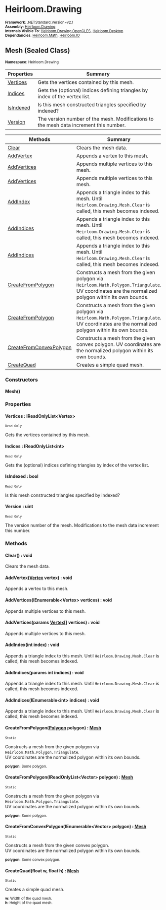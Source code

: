 # Heirloom.Drawing

<small>**Framework**: .NETStandard,Version=v2.1</small>  
<small>**Assembly**: [Heirloom.Drawing](../Heirloom.Drawing/Heirloom.Drawing.md)</small>  
<small>**Internals Visible To**: [Heirloom.Drawing.OpenGLES](../Heirloom.Drawing.OpenGLES/Heirloom.Drawing.OpenGLES.md), [Heirloom.Desktop](../Heirloom.Desktop/Heirloom.Desktop.md)</small>  
<small>**Dependancies**: [Heirloom.Math](../Heirloom.Math/Heirloom.Math.md), [Heirloom.IO](../Heirloom.IO/Heirloom.IO.md)</small>  

## Mesh (Sealed Class)
<small>**Namespace**: Heirloom.Drawing</sub></small>  

| Properties                | Summary                                                                               |
|---------------------------|---------------------------------------------------------------------------------------|
| [Vertices](#VER648B0F21)  | Gets the vertices contained by this mesh.                                             |
| [Indices](#INDA2E87CDB)   | Gets the (optional) indices defining triangles by index of the vertex list.           |
| [IsIndexed](#ISI97FBDC75) | Is this mesh constructed triangles specified by indexed?                              |
| [Version](#VERFB25B632)   | The version number of the mesh. Modifications to the mesh data increment this number. |

| Methods                                 | Summary                                                                                                                                            |
|-----------------------------------------|----------------------------------------------------------------------------------------------------------------------------------------------------|
| [Clear](#CLE4538C554)                   | Clears the mesh data.                                                                                                                              |
| [AddVertex](#ADD16B64495)               | Appends a vertex to this mesh.                                                                                                                     |
| [AddVertices](#ADD43612F17)             | Appends multiple vertices to this mesh.                                                                                                            |
| [AddVertices](#ADDD003481B)             | Appends multiple vertices to this mesh.                                                                                                            |
| [AddIndex](#ADD822885DD)                | Appends a triangle index to this mesh. Until `Heirloom.Drawing.Mesh.Clear` is called, this mesh becomes indexed.                                   |
| [AddIndices](#ADDA703B231)              | Appends a triangle index to this mesh. Until `Heirloom.Drawing.Mesh.Clear` is called, this mesh becomes indexed.                                   |
| [AddIndices](#ADD9A18089A)              | Appends a triangle index to this mesh. Until `Heirloom.Drawing.Mesh.Clear` is called, this mesh becomes indexed.                                   |
| [CreateFromPolygon](#CRE5F92A686)       | Constructs a mesh from the given polygon via `Heirloom.Math.Polygon.Triangulate`. UV coordinates are the normalized polygon within its own bounds. |
| [CreateFromPolygon](#CREAC2ED974)       | Constructs a mesh from the given polygon via `Heirloom.Math.Polygon.Triangulate`. UV coordinates are the normalized polygon within its own bounds. |
| [CreateFromConvexPolygon](#CREE4C0310F) | Constructs a mesh from the given convex polygon. UV coordinates are the normalized polygon within its own bounds.                                  |
| [CreateQuad](#CRE3F182D02)              | Creates a simple quad mesh.                                                                                                                        |

### Constructors

#### Mesh()

### Properties

#### <a name="VER648B0F21"></a>Vertices : IReadOnlyList\<Vertex>

<small>`Read Only`</small>

Gets the vertices contained by this mesh.

#### <a name="INDA2E87CDB"></a>Indices : IReadOnlyList\<int>

<small>`Read Only`</small>

Gets the (optional) indices defining triangles by index of the vertex list.

#### <a name="ISI97FBDC75"></a>IsIndexed : bool

<small>`Read Only`</small>

Is this mesh constructed triangles specified by indexed?

#### <a name="VERFB25B632"></a>Version : uint

<small>`Read Only`</small>

The version number of the mesh. Modifications to the mesh data increment this number.

### Methods

#### <a name="CLE4538C554"></a>Clear() : void

Clears the mesh data.

#### <a name="ADD16B64495"></a>AddVertex([Vertex](Heirloom.Drawing.Vertex.md) vertex) : void

Appends a vertex to this mesh.


#### <a name="ADD43612F17"></a>AddVertices(IEnumerable\<Vertex> vertices) : void

Appends multiple vertices to this mesh.


#### <a name="ADDD003481B"></a>AddVertices(params [Vertex[]](Heirloom.Drawing.Vertex.md) vertices) : void

Appends multiple vertices to this mesh.


#### <a name="ADD822885DD"></a>AddIndex(int index) : void

Appends a triangle index to this mesh. Until `Heirloom.Drawing.Mesh.Clear` is called, this mesh becomes indexed.


#### <a name="ADDA703B231"></a>AddIndices(params int indices) : void

Appends a triangle index to this mesh. Until `Heirloom.Drawing.Mesh.Clear` is called, this mesh becomes indexed.


#### <a name="ADD9A18089A"></a>AddIndices(IEnumerable\<int> indices) : void

Appends a triangle index to this mesh. Until `Heirloom.Drawing.Mesh.Clear` is called, this mesh becomes indexed.


#### <a name="CRE5F92A686"></a>CreateFromPolygon([Polygon](../Heirloom.Math/Heirloom.Math.Polygon.md) polygon) : [Mesh](Heirloom.Drawing.Mesh.md)
<small>`Static`</small>

Constructs a mesh from the given polygon via `Heirloom.Math.Polygon.Triangulate`.   
 UV coordinates are the normalized polygon within its own bounds.

<small>**polygon**: <param name="polygon">Some polygon.</param></small>  

#### <a name="CREAC2ED974"></a>CreateFromPolygon(IReadOnlyList\<Vector> polygon) : [Mesh](Heirloom.Drawing.Mesh.md)
<small>`Static`</small>

Constructs a mesh from the given polygon via `Heirloom.Math.Polygon.Triangulate`.   
 UV coordinates are the normalized polygon within its own bounds.

<small>**polygon**: <param name="polygon">Some polygon.</param></small>  

#### <a name="CREE4C0310F"></a>CreateFromConvexPolygon(IEnumerable\<Vector> polygon) : [Mesh](Heirloom.Drawing.Mesh.md)
<small>`Static`</small>

Constructs a mesh from the given convex polygon.   
 UV coordinates are the normalized polygon within its own bounds.

<small>**polygon**: <param name="polygon">Some convex polygon.</param></small>  

#### <a name="CRE3F182D02"></a>CreateQuad(float w, float h) : [Mesh](Heirloom.Drawing.Mesh.md)
<small>`Static`</small>

Creates a simple quad mesh.

<small>**w**: <param name="w">Width of the quad mesh.</param></small>  
<small>**h**: <param name="h">Height of the quad mesh.</param></small>  

